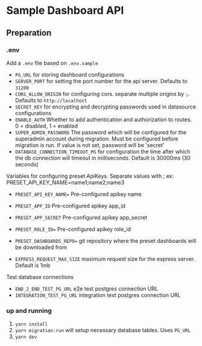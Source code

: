 # Sample Dashboard API
## Preparation
### .env
Add a `.env` file based on `.env.sample`

- `PG_URL` for storing dashboard configurations
- `SERVER_PORT` for setting the port number for the api server. Defaults to `31200`
- `CORS_ALLOW_ORIGIN` for configuring cors. separate multiple origins by `;`. Defaults to `http://localhost`
- `SECRET_KEY` for encrypting and decrypting passwords used in datasource configurations
- `ENABLE_AUTH` Whether to add authentication and authorization to routes. 0 = disabled, 1 = enabled 
- `SUPER_ADMIN_PASSWORD` The password which will be configured for the superadmin account during migration. Must be configured before migration is run. If value is not set, password will be 'secret'
- `DATABASE_CONNECTION_TIMEOUT_MS` for configuration the time after which the db connection will timeout in milliseconds. Default is 30000ms (30 seconds)

Variables for configuring preset ApiKeys. Separate values with ; ex: PRESET_API_KEY_NAME=name1;name2;name3
- `PRESET_API_KEY_NAME=` Pre-configured apikey name
- `PRESET_APP_ID` Pre-configured apikey app_id
- `PRESET_APP_SECRET` Pre-configured apikey app_secret
- `PRESET_ROLE_ID=` Pre-configured apikey role_id

- `PRESET_DASHBOARDS_REPO=` git repository where the preset dashboards will be downloaded from

- `EXPRESS_REQUEST_MAX_SIZE` maximum request size for the express server. Default is 1mb

Test database connections
- `END_2_END_TEST_PG_URL` e2e test postgres connection URL
- `INTEGRATION_TEST_PG_URL` integration test postgres connection URL

### up and running
1. `yarn install`
2. `yarn migration:run` will setup necessary database tables. Uses `PG_URL`
3. `yarn dev`